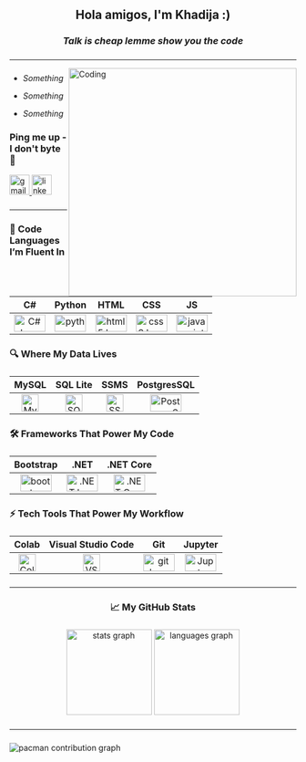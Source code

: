 <h2 align="center">Hola amigos, I'm Khadija :)</h2>

###

<h3 align="center"><i>Talk is cheap lemme show you the code</i></h3>

###

<hr>

<img align="right" alt="Coding" width="400" src="https://user-images.githubusercontent.com/97471199/164148375-75b79a9a-77a4-43df-b3fd-b6472d8a8670.png">

###
 
- <i>Something</i>

- <i>Something</i>

- <i>Something</i>

###

<h3 align="left">Ping me up - I don't byte 📡</h3>

<div align="left">
  <a href="mailto:mallahkhadija97@gmail.com"> <img src="https://img.shields.io/static/v1?message=Gmail&logo=gmail&label=&color=D14836&logoColor=white&labelColor=&style=for-the-badge" height="35" alt="gmail logo"/>
  </a>
  <a href="https://www.linkedin.com/in/khadija-mallah/" target="_blank">
    <img src="https://img.shields.io/static/v1?message=LinkedIn&logo=linkedin&label=&color=0077B5&logoColor=white&labelColor=&style=for-the-badge" height="35" alt="linkedin logo"/>
  </a>
</div>

###

<hr>

###

<h3 align="left">💬 Code Languages I’m Fluent In</h3>

###

| C# | Python | HTML | CSS | JS |
|:----------:|:----------:|:----------:|:----------:|:----------:|
| <img src="https://cdn.jsdelivr.net/gh/devicons/devicon@latest/icons/csharp/csharp-original.svg" width="55" height="30" alt="C# logo" /> | <img src="https://cdn.jsdelivr.net/gh/devicons/devicon/icons/python/python-original.svg" width="55" height="30" alt="python logo"  /> | <img src="https://cdn.jsdelivr.net/gh/devicons/devicon/icons/html5/html5-original.svg" width="55" height="30" alt="html5 logo"  /> | <img src="https://cdn.jsdelivr.net/gh/devicons/devicon/icons/css3/css3-original.svg" width="55" height="30" alt="css3 logo"  /> | <img src="https://cdn.jsdelivr.net/gh/devicons/devicon/icons/javascript/javascript-original.svg" width="55" height="30" alt="javascript logo"  /> |

###

<h3 align="left">🔍 Where My Data Lives</h3>

###

| MySQL | SQL Lite | SSMS | PostgresSQL |
|:----------:|:----------:|:----------:|:----------:|
| <img src="https://cdn.jsdelivr.net/gh/devicons/devicon@latest/icons/mysql/mysql-original-wordmark.svg" height="30" alt="MySQL logo" /> |  <img src="https://cdn.jsdelivr.net/gh/devicons/devicon@latest/icons/sqlite/sqlite-original.svg" height="30" alt="SQLLite logo"/>| <img src="https://cdn.jsdelivr.net/gh/devicons/devicon@latest/icons/microsoftsqlserver/microsoftsqlserver-original.svg" height="30" alt="SSMS logo"/> | <img src="https://cdn.jsdelivr.net/gh/devicons/devicon@latest/icons/postgresql/postgresql-plain.svg" width="55" height="30" alt="PostgresSQL logo" /> |

###

<h3 align="left">🛠️ Frameworks That Power My Code</h3>

###

| Bootstrap | .NET | .NET Core |
|:----------:|:----------:|:----------:|
| <img src="https://cdn.jsdelivr.net/gh/devicons/devicon/icons/bootstrap/bootstrap-original.svg" width="55" height="30" alt="bootstrap logo"  /> | <img src="https://cdn.jsdelivr.net/gh/devicons/devicon@latest/icons/dot-net/dot-net-original.svg" width="55" height="30" alt=".NET logo"/> | <img src="https://cdn.jsdelivr.net/gh/devicons/devicon@latest/icons/dotnetcore/dotnetcore-original.svg" width="55" height="30" alt=".NET Core logo"/> |

###

<h3 align="left">⚡ Tech Tools That Power My Workflow</h3>

###

| Colab | Visual Studio Code | Git | Jupyter |
|:----------:|:----------:|:----------:|:----------:|
| <img src="https://cdn.jsdelivr.net/gh/devicons/devicon@latest/icons/googlecolab/googlecolab-original.svg" height="30" alt="Colab Logo" /> | <img src="https://cdn.jsdelivr.net/gh/devicons/devicon@latest/icons/vscode/vscode-original.svg" height="30" alt="VS Code Logo" /> | <img src="https://cdn.jsdelivr.net/gh/devicons/devicon/icons/git/git-original.svg" width="55" height="30" alt="git logo"  /> | <img src="https://cdn.jsdelivr.net/gh/devicons/devicon@latest/icons/jupyter/jupyter-original-wordmark.svg" width="55" height="30" alt="Jupyter logo"/> |

###

<hr>

###

<h3 align="center">📈 My GitHub Stats</h3>

###

<div align="center">
  <img src="https://github-readme-stats.vercel.app/api?username=K-Muskan&hide_title=false&hide_rank=false&show_icons=true&include_all_commits=true&count_private=true&disable_animations=false&theme=dracula&locale=en&hide_border=false" height="150" alt="stats graph"  />
<!--   <img src="https://streak-stats.demolab.com?user=K-Muskan&locale=en&mode=daily&theme=dracula&hide_border=false&border_radius=5" height="150" alt="streak graph"  /> -->
  <img src="https://github-readme-stats.vercel.app/api/top-langs?username=K-Muskan&locale=en&hide_title=false&layout=compact&card_width=320&langs_count=5&theme=dracula&hide_border=false" height="150" alt="languages graph"  />
</div>

###

<hr>

###
<picture>
  <source media="(prefers-color-scheme: dark)" srcset="https://raw.githubusercontent.com/K-Muskan/K-Muskan/output/pacman-contribution-graph-dark.svg">
  <source media="(prefers-color-scheme: light)" srcset="https://raw.githubusercontent.com/K-Muskan/K-Muskan/output/pacman-contribution-graph.svg">
  <img alt="pacman contribution graph" src="https://raw.githubusercontent.com/maurodesouza/maurodesouza/output/pacman-contribution-graph.svg">
</picture>
